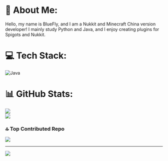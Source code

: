 # 💫 About Me:
Hello, my name is BlueFly, and I am a Nukkit and Minecraft China version developer! I mainly study Python and Java, and I enjoy creating plugins for Spigots and Nukkit.

# 💻 Tech Stack:
![Java](https://img.shields.io/badge/java-%23ED8B00.svg?style=for-the-badge&logo=java&logoColor=white)
# 📊 GitHub Stats:
![](https://github-readme-streak-stats.herokuapp.com/?user=BlueFlyDev&theme=swift&hide_border=false)
<br/>
![](https://github-readme-stats.vercel.app/api/top-langs/?username=BlueFlyDev&layout=compact&langs_count=50)

### 🔝 Top Contributed Repo
![](https://github-contributor-stats.vercel.app/api?username=BlueFlyDev&limit=5&theme=dark&combine_all_yearly_contributions=true)

---
[![](https://visitcount.itsvg.in/api?id=BlueFlyDev&icon=3&color=12)](https://visitcount.itsvg.in)
